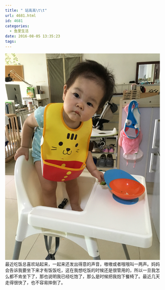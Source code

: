 ```yaml
---
title: " 站高高\t\t"
url: 4681.html
id: 4681
categories:
  - 鱼里生活
date: 2016-08-05 13:35:23
tags:
---
```


[![](../../images//2017/09/img_2674.jpg)](../../images//2017/09/img_2674.jpg) 最近吃饭总喜欢站起来，一起来还发出得意的声音，嗷嗷或者哦哦叫一两声。妈妈会告诉我要坐下来才有饭饭吃，这在我想吃饭的时候还是很管用的，所以一旦我怎么都不肯坐下了，那也说明我已经吃饱了，那么是时候把我抱下餐椅了。最近几天走得很快了，也不容易摔倒了。